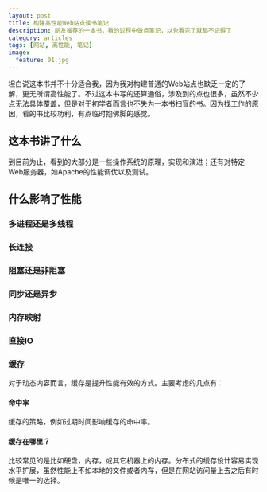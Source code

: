```yaml
---
layout: post
title: 构建高性能Web站点读书笔记
description: 朋友推荐的一本书，看的过程中做点笔记，以免看完了就都不记得了
category: articles
tags: [网站, 高性能, 笔记]
image:
  feature: 01.jpg
---
```


坦白说这本书并不十分适合我，因为我对构建普通的Web站点也缺乏一定的了解，更无所谓高性能了。不过这本书写的还算通俗，涉及到的点也很多，虽然不少点无法具体覆盖，但是对于初学者而言也不失为一本书扫盲的书。因为找工作的原因，看的书比较功利，有点临时抱佛脚的感觉。

## 这本书讲了什么
到目前为止，看到的大部分是一些操作系统的原理，实现和演进；还有对特定Web服务器，如Apache的性能调优以及测试。

## 什么影响了性能
### 多进程还是多线程

### 长连接

### 阻塞还是非阻塞

### 同步还是异步

### 内存映射

### 直接IO

### 缓存
对于动态内容而言，缓存是提升性能有效的方式。主要考虑的几点有：
#### 命中率
缓存的策略，例如过期时间影响缓存的命中率。

#### 缓存在哪里？
比较常见的是比如硬盘，内存，或其它机器上的内存。分布式的缓存设计容易实现水平扩展，虽然性能上不如本地的文件或者内存，但是在网站访问量上去之后有时候是唯一的选择。

#### 
